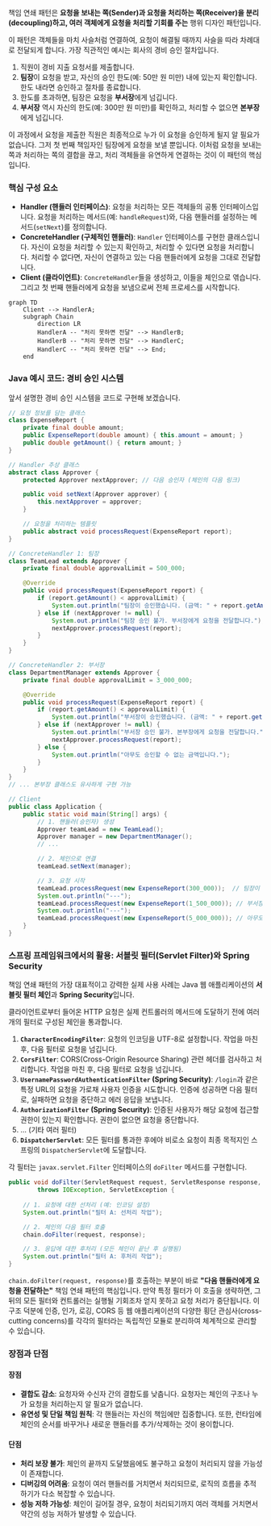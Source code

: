 책임 연쇄 패턴은 **요청을 보내는 쪽(Sender)과 요청을 처리하는 쪽(Receiver)을 분리(decoupling)하고, 여러 객체에게 요청을 처리할 기회를 주는** 행위 디자인 패턴입니다.

이 패턴은 객체들을 마치 사슬처럼 연결하여, 요청이 해결될 때까지 사슬을 따라 차례대로 전달되게 합니다. 가장 직관적인 예시는 회사의 경비 승인 절차입니다.

1. 직원이 경비 지출 요청서를 제출합니다.
2. **팀장**이 요청을 받고, 자신의 승인 한도(예: 50만 원 미만) 내에 있는지 확인합니다. 한도 내라면 승인하고 절차를 종료합니다.
3. 한도를 초과하면, 팀장은 요청을 **부서장**에게 넘깁니다.
4. **부서장** 역시 자신의 한도(예: 300만 원 미만)를 확인하고, 처리할 수 없으면 **본부장**에게 넘깁니다.

이 과정에서 요청을 제출한 직원은 최종적으로 누가 이 요청을 승인하게 될지 알 필요가 없습니다. 그저 첫 번째 책임자인 팀장에게 요청을 보낼 뿐입니다. 이처럼 요청을 보내는 쪽과 처리하는 쪽의 결합을 끊고, 처리 객체들을 유연하게 연결하는 것이 이 패턴의 핵심입니다.

### 핵심 구성 요소

- **Handler (핸들러 인터페이스)**: 요청을 처리하는 모든 객체들의 공통 인터페이스입니다. 요청을 처리하는 메서드(예: `handleRequest`)와, 다음 핸들러를 설정하는 메서드(`setNext`)를 정의합니다.
- **ConcreteHandler (구체적인 핸들러)**: `Handler` 인터페이스를 구현한 클래스입니다. 자신이 요청을 처리할 수 있는지 확인하고, 처리할 수 있다면 요청을 처리합니다. 처리할 수 없다면, 자신이 연결하고 있는 다음 핸들러에게 요청을 그대로 전달합니다.
- **Client (클라이언트)**: `ConcreteHandler`들을 생성하고, 이들을 체인으로 엮습니다. 그리고 첫 번째 핸들러에게 요청을 보냄으로써 전체 프로세스를 시작합니다.

```mermaid
graph TD
    Client --> HandlerA;
    subgraph Chain
        direction LR
        HandlerA -- "처리 못하면 전달" --> HandlerB;
        HandlerB -- "처리 못하면 전달" --> HandlerC;
        HandlerC -- "처리 못하면 전달" --> End;
    end
```

### Java 예시 코드: 경비 승인 시스템

앞서 설명한 경비 승인 시스템을 코드로 구현해 보겠습니다.

```java
// 요청 정보를 담는 클래스
class ExpenseReport {
    private final double amount;
    public ExpenseReport(double amount) { this.amount = amount; }
    public double getAmount() { return amount; }
}

// Handler 추상 클래스
abstract class Approver {
    protected Approver nextApprover; // 다음 승인자 (체인의 다음 링크)

    public void setNext(Approver approver) {
        this.nextApprover = approver;
    }

    // 요청을 처리하는 템플릿
    public abstract void processRequest(ExpenseReport report);
}

// ConcreteHandler 1: 팀장
class TeamLead extends Approver {
    private final double approvalLimit = 500_000;

    @Override
    public void processRequest(ExpenseReport report) {
        if (report.getAmount() < approvalLimit) {
            System.out.println("팀장이 승인했습니다. (금액: " + report.getAmount() + ")");
        } else if (nextApprover != null) {
            System.out.println("팀장 승인 불가. 부서장에게 요청을 전달합니다.");
            nextApprover.processRequest(report);
        }
    }
}

// ConcreteHandler 2: 부서장
class DepartmentManager extends Approver {
    private final double approvalLimit = 3_000_000;

    @Override
    public void processRequest(ExpenseReport report) {
        if (report.getAmount() < approvalLimit) {
            System.out.println("부서장이 승인했습니다. (금액: " + report.getAmount() + ")");
        } else if (nextApprover != null) {
            System.out.println("부서장 승인 불가. 본부장에게 요청을 전달합니다.");
            nextApprover.processRequest(report);
        } else {
            System.out.println("아무도 승인할 수 없는 금액입니다.");
        }
    }
}
// ... 본부장 클래스도 유사하게 구현 가능

// Client
public class Application {
    public static void main(String[] args) {
        // 1. 핸들러(승인자) 생성
        Approver teamLead = new TeamLead();
        Approver manager = new DepartmentManager();
        // ...

        // 2. 체인으로 연결
        teamLead.setNext(manager);

        // 3. 요청 시작
        teamLead.processRequest(new ExpenseReport(300_000));  // 팀장이 처리
        System.out.println("---");
        teamLead.processRequest(new ExpenseReport(1_500_000)); // 부서장이 처리
        System.out.println("---");
        teamLead.processRequest(new ExpenseReport(5_000_000)); // 아무도 처리 못함
    }
}
```

### 스프링 프레임워크에서의 활용: 서블릿 필터(Servlet Filter)와 Spring Security

책임 연쇄 패턴의 가장 대표적이고 강력한 실제 사용 사례는 Java 웹 애플리케이션의 **서블릿 필터 체인**과 **Spring Security**입니다.

클라이언트로부터 들어온 HTTP 요청은 실제 컨트롤러의 메서드에 도달하기 전에 여러 개의 필터로 구성된 체인을 통과합니다.

1. **`CharacterEncodingFilter`**: 요청의 인코딩을 UTF-8로 설정합니다. 작업을 마친 후, 다음 필터로 요청을 넘깁니다.
2. **`CorsFilter`**: CORS(Cross-Origin Resource Sharing) 관련 헤더를 검사하고 처리합니다. 작업을 마친 후, 다음 필터로 요청을 넘깁니다.
3. **`UsernamePasswordAuthenticationFilter` (Spring Security)**: `/login`과 같은 특정 URL의 요청을 가로채 사용자 인증을 시도합니다. 인증에 성공하면 다음 필터로, 실패하면 요청을 중단하고 에러 응답을 보냅니다.
4. **`AuthorizationFilter` (Spring Security)**: 인증된 사용자가 해당 요청에 접근할 권한이 있는지 확인합니다. 권한이 없으면 요청을 중단합니다.
5. ... (기타 여러 필터)
6. **`DispatcherServlet`**: 모든 필터를 통과한 후에야 비로소 요청이 최종 목적지인 스프링의 `DispatcherServlet`에 도달합니다.

각 필터는 `javax.servlet.Filter` 인터페이스의 `doFilter` 메서드를 구현합니다.

```java
public void doFilter(ServletRequest request, ServletResponse response, FilterChain chain) 
        throws IOException, ServletException {
    
    // 1. 요청에 대한 선처리 (예: 인코딩 설정)
    System.out.println("필터 A: 선처리 작업");

    // 2. 체인의 다음 필터 호출
    chain.doFilter(request, response);

    // 3. 응답에 대한 후처리 (모든 체인이 끝난 후 실행됨)
    System.out.println("필터 A: 후처리 작업");
}
```

`chain.doFilter(request, response)`를 호출하는 부분이 바로 **"다음 핸들러에게 요청을 전달하는"** 책임 연쇄 패턴의 핵심입니다. 만약 특정 필터가 이 호출을 생략하면, 그 뒤의 모든 필터와 컨트롤러는 실행될 기회조차 얻지 못하고 요청 처리가 중단됩니다. 이 구조 덕분에 인증, 인가, 로깅, CORS 등 웹 애플리케이션의 다양한 횡단 관심사(cross-cutting concerns)를 각각의 필터라는 독립적인 모듈로 분리하여 체계적으로 관리할 수 있습니다.

### 장점과 단점

#### 장점

- **결합도 감소**: 요청자와 수신자 간의 결합도를 낮춥니다. 요청자는 체인의 구조나 누가 요청을 처리하는지 알 필요가 없습니다.
- **유연성 및 단일 책임 원칙**: 각 핸들러는 자신의 책임에만 집중합니다. 또한, 런타임에 체인의 순서를 바꾸거나 새로운 핸들러를 추가/삭제하는 것이 용이합니다.

#### 단점

- **처리 보장 불가**: 체인의 끝까지 도달했음에도 불구하고 요청이 처리되지 않을 가능성이 존재합니다.
- **디버깅의 어려움**: 요청이 여러 핸들러를 거치면서 처리되므로, 로직의 흐름을 추적하기가 다소 복잡할 수 있습니다.
- **성능 저하 가능성**: 체인이 길어질 경우, 요청이 처리되기까지 여러 객체를 거치면서 약간의 성능 저하가 발생할 수 있습니다.